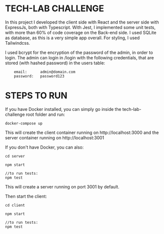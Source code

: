 # TECH-LAB CHALLENGE

In this project I developed the client side with React and the server side with ExpressJs, both with Typescript.
With Jest, I implemented some unit tests, with more than 60% of code coverage on the Back-end side.
I used SQLite as database, as this is a very simple app overall.
For styling, I used Tailwindcss.

I used bcrypt for the encryption of the password of the admin, in order to login.
The admin can login in /login with the following credentials, that are stored (with hashed password) in the users table:

```
    email:      admin@domain.com
    password:   password123
```


# STEPS TO RUN

If you have Docker installed, you can simply go inside the tech-lab-challenge root folder and run:

```
docker-compose up
```

This will create the client container running on http://localhost:3000 and the server container running on http://localhost:3001

If you don't have Docker, you can also:

```
cd server

npm start

//to run tests:
npm test
```
This will create a server running on port 3001 by default.

Then start the client:

```
cd client

npm start

//to run tests:
npm test
```

